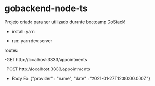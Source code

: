 # gobackend-node-ts
Projeto criado para ser utilizado durante bootcamp GoStack!


- install: yarn

- run: yarn dev:server


routes:

-GET http://localhost:3333/appointments 

-POST http://localhost:3333/appointments 
- Body Ex: {"provider" : "name", "date" : "2021-01-27T12:00:00.000Z"}
